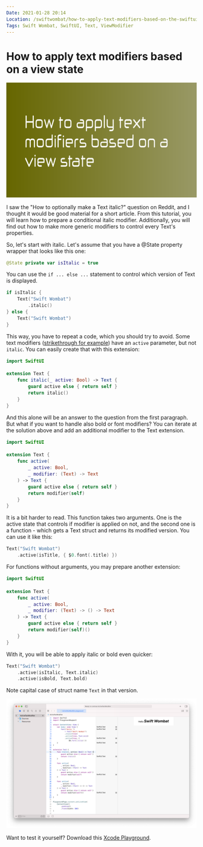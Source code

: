 ```yaml
---
Date: 2021-01-28 20:14
Location: /swiftwombat/how-to-apply-text-modifiers-based-on-the-swiftui-view-state
Tags: Swift Wombat, SwiftUI, Text, ViewModifier
---
```


# How to apply text modifiers based on a view state

![How to apply text modifiers based on a view state](/weblog/swiftwombat/covers/how_to_apply_text_modifiers_based_on_a_view_state.png)

I saw the "How to optionally make a Text italic?" question on Reddit, and I thought it would be good material for a short article. From this tutorial, you will learn how to prepare a conditional italic modifier. Additionally, you will find out how to make more generic modifiers to control every Text's properties.

So, let's start with italic. Let's assume that you have a @State property wrapper that looks like this one:

```swift
@State private var isItalic = true
```

You can use the `if ... else ...` statement to control which version of Text is displayed.

```swift
if isItalic {
    Text("Swift Wombat")
        .italic()
} else {
    Text("Swift Wombat")
}
```

This way, you have to repeat a code, which you should try to avoid.
Some text modifiers ([strikethrough for example](https://developer.apple.com/documentation/swiftui/text/strikethrough(_:color:))) have an `active` parameter, but not `italic`. You can easily create that with this extension:

```swift
import SwiftUI

extension Text {
    func italic(_ active: Bool) -> Text {
        guard active else { return self }
        return italic()
    }
}
```

And this alone will be an answer to the question from the first paragraph. But what if you want to handle also bold or font modifiers?
You can iterate at the solution above and add an additional modifier to the Text extension.

```swift
import SwiftUI

extension Text {
    func active(
        _ active: Bool,
        _ modifier: (Text) -> Text
    ) -> Text {
        guard active else { return self }
        return modifier(self)
    }
}
```

It is a bit harder to read. This function takes two arguments. One is the active state that controls if modifier is applied on not, and the second one is a function - which gets a Text struct and returns its modified version. You can use it like this:

```swift
Text("Swift Wombat")
    .active(isTitle, { $0.font(.title) })
```

For functions without arguments, you may prepare another extension:

```swift
import SwiftUI

extension Text {
    func active(
        _ active: Bool,
        _ modifier: (Text) -> () -> Text
    ) -> Text {
        guard active else { return self }
        return modifier(self)()
    }
}
```

With it, you will be able to apply italic or bold even quicker:

```swift
Text("Swift Wombat")
    .active(isItalic, Text.italic)
    .active(isBold, Text.bold)
```

Note capital case of struct name `Text` in that version.

![Active text modifier example Xcode Playground](/weblog/swiftwombat/images/15/active_text_modifier_example_xcode_playground.png)

Want to test it yourself? Download this [Xcode Playground](https://github.com/kamilpowalowski/swiftwombat-projects/tree/main/ActiveTextModifier/).
